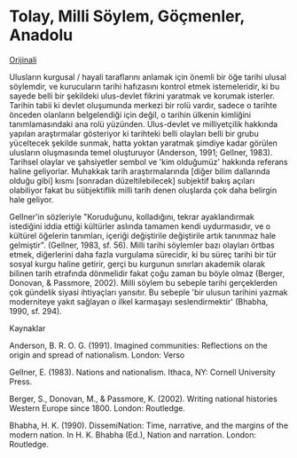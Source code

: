 # Tolay, Milli Söylem, Göçmenler, Anadolu

[Orijinali](../../../en/2020/07/migrations-anatolia.md)

Ulusların kurgusal / hayali taraflarını anlamak için önemli bir öğe
tarihi ulusal söylemdir, ve kurucuların tarihi hafızasını kontrol
etmek istemeleridir, ki bu sayede belli bir şekildeki ulus-devlet
fikrini yaratmak ve korumak isterler. Tarihin tabii ki devlet
oluşumunda merkezi bir rolü vardır, sadece o tarihte önceden olanların
belgelendiği için değil, o tarihin ülkenin kimliğini tanımlamasındaki
ana rolü yüzünden. Ulus-devlet ve milliyetçilik hakkında yapılan
araştırmalar gösteriyor ki tarihteki belli olayları belli bir grubu
yüceltecek şekilde sunmak, hatta yoktan yaratmak şimdiye kadar görülen
ulusların oluşmasında temel oluşturuyor (Anderson, 1991; Gellner,
1983).  Tarihsel olaylar ve şahsiyetler sembol ve 'kim olduğumüz'
hakkında referans haline geliyorlar. Muhakkak tarih araştırmalarında
[diğer bilim dallarında olduğu gibi] kısmı [sonradan düzeltilebilecek]
subjektif bakış açıları olabiliyor fakat bu sübjektiflik milli tarih
denen oluşlarda çok daha belirgin hale geliyor.

Gellner'in sözleriyle "Koruduğunu, kolladığını, tekrar ayaklandırmak
istediğini iddia ettiği kültürler aslında tamamen kendi uydurmasıdır,
ve o kültürel öğelerin tanımları, içeriği değiştirile değiştirile
artık tanınmaz hale gelmiştir". (Gellner, 1983, sf. 56). Milli tarihi
söylemler bazı olayları örtbas etmek, diğerlerini daha fazla vurgulama
sürecidir, ki bu süreç tarihi bir tür sosyal kurgu haline getirir,
gerçi bu kurgunun sınırları akademik olarak bilinen tarih etrafında
dönmelidir fakat çoğu zaman bu böyle olmaz (Berger, Donovan, &
Passmore, 2002). Milli söylem bu sebeple tarihi gerçeklerden çok
gündelik siyasi ihtiyaçları yansıtır. Bu sebeple 'bir ulusun tarihini
yazmak moderniteye yakıt sağlayan o ilkel karmaşayı seslendirmektir'
(Bhabha, 1990, sf. 294). 





Kaynaklar

Anderson, B. R. O. G. (1991). Imagined communities: Reflections on the origin and spread of nationalism. London: Verso

Gellner, E. (1983). Nations and nationalism. Ithaca, NY: Cornell University Press.

Berger, S., Donovan, M., & Passmore, K. (2002). Writing national histories Western Europe since 1800. London: Routledge.

Bhabha, H. K. (1990). DissemiNation: Time, narrative, and the margins of the modern nation. In H. K. Bhabha (Ed.), Nation and narration. London: Routledge.
















